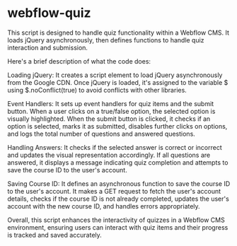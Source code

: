 # webflow-quiz
This script is designed to handle quiz functionality within a Webflow CMS. It loads jQuery asynchronously, then defines functions to handle quiz interaction and submission.

Here's a brief description of what the code does:

Loading jQuery: It creates a script element to load jQuery asynchronously from the Google CDN. Once jQuery is loaded, it's assigned to the variable $ using $.noConflict(true) to avoid conflicts with other libraries.

Event Handlers: It sets up event handlers for quiz items and the submit button. When a user clicks on a true/false option, the selected option is visually highlighted. When the submit button is clicked, it checks if an option is selected, marks it as submitted, disables further clicks on options, and logs the total number of questions and answered questions.

Handling Answers: It checks if the selected answer is correct or incorrect and updates the visual representation accordingly. If all questions are answered, it displays a message indicating quiz completion and attempts to save the course ID to the user's account.

Saving Course ID: It defines an asynchronous function to save the course ID to the user's account. It makes a GET request to fetch the user's account details, checks if the course ID is not already completed, updates the user's account with the new course ID, and handles errors appropriately.

Overall, this script enhances the interactivity of quizzes in a Webflow CMS environment, ensuring users can interact with quiz items and their progress is tracked and saved accurately.